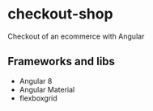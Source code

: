 # checkout-shop
Checkout of an ecommerce with Angular

## Frameworks and libs
* Angular 8
* Angular Material
* flexboxgrid
